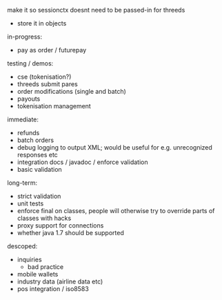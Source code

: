 make it so sessionctx doesnt need to be passed-in for threeds
- store it in objects


in-progress:
- pay as order / futurepay

testing / demos:
- cse (tokenisation?)
- threeds submit pares
- order modifications (single and batch)
- payouts
- tokenisation management

immediate:
- refunds
- batch orders
- debug logging to output XML; would be useful for e.g. unrecognized responses etc
- integration docs / javadoc / enforce validation
- basic validation

long-term:
- strict validation
- unit tests
- enforce final on classes, people will otherwise try to override parts of classes with hacks
- proxy support for connections
- whether java 1.7 should be supported

descoped:
- inquiries
    - bad practice
- mobile wallets
- industry data (airline data etc)
- pos integration / iso8583

